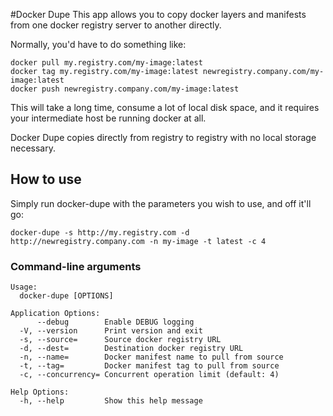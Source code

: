 #Docker Dupe
This app allows you to copy docker layers and manifests from one docker registry server to another directly.

Normally, you'd have to do something like:
```
docker pull my.registry.com/my-image:latest
docker tag my.registry.com/my-image:latest newregistry.company.com/my-image:latest
docker push newregistry.company.com/my-image:latest
```
This will take a long time, consume a lot of local disk space, and it requires your intermediate host be running docker at all.

Docker Dupe copies directly from registry to registry with no local storage necessary.

## How to use
Simply run docker-dupe with the parameters you wish to use, and off it'll go:
```
docker-dupe -s http://my.registry.com -d http://newregistry.company.com -n my-image -t latest -c 4
```

### Command-line arguments
```
Usage:
  docker-dupe [OPTIONS]

Application Options:
      --debug        Enable DEBUG logging
  -V, --version      Print version and exit
  -s, --source=      Source docker registry URL
  -d, --dest=        Destination docker registry URL
  -n, --name=        Docker manifest name to pull from source
  -t, --tag=         Docker manifest tag to pull from source
  -c, --concurrency= Concurrent operation limit (default: 4)

Help Options:
  -h, --help         Show this help message
```

